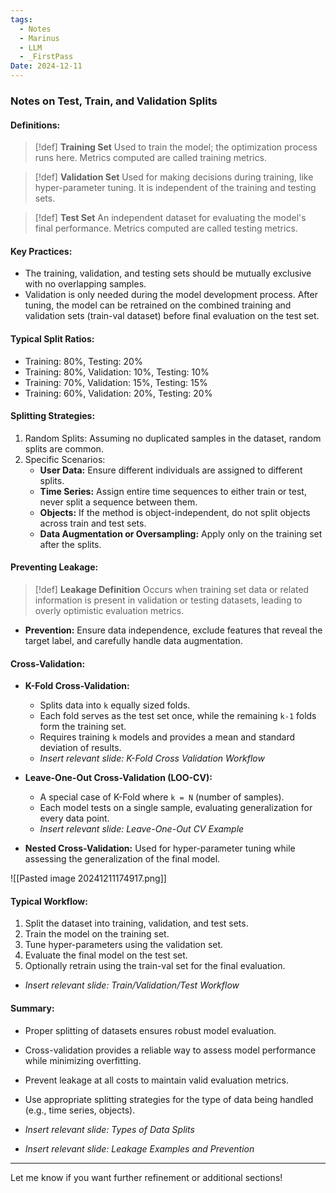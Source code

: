 ```yaml
---
tags:
  - Notes
  - Marinus
  - LLM
  - _FirstPass
Date: 2024-12-11
---
```


### Notes on Test, Train, and Validation Splits

#### **Definitions:**

>[!def] **Training Set** 
>Used to train the model; the optimization process runs here. Metrics computed are called training metrics.

>[!def] **Validation Set** 
>Used for making decisions during training, like hyper-parameter tuning. It is independent of the training and testing sets.

>[!def] **Test Set** 
>An independent dataset for evaluating the model's final performance. Metrics computed are called testing metrics.

#### **Key Practices:**

- The training, validation, and testing sets should be mutually exclusive with no overlapping samples.
- Validation is only needed during the model development process. After tuning, the model can be retrained on the combined training and validation sets (train-val dataset) before final evaluation on the test set.

#### **Typical Split Ratios:**

- Training: 80%, Testing: 20%
- Training: 80%, Validation: 10%, Testing: 10%
- Training: 70%, Validation: 15%, Testing: 15%
- Training: 60%, Validation: 20%, Testing: 20%

#### **Splitting Strategies:**

1. Random Splits: Assuming no duplicated samples in the dataset, random splits are common.
2. Specific Scenarios:
   - **User Data:** Ensure different individuals are assigned to different splits.
   - **Time Series:** Assign entire time sequences to either train or test, never split a sequence between them.
   - **Objects:** If the method is object-independent, do not split objects across train and test sets.
   - **Data Augmentation or Oversampling:** Apply only on the training set after the splits.

#### **Preventing Leakage:**

>[!def] **Leakage Definition** 
>Occurs when training set data or related information is present in validation or testing datasets, leading to overly optimistic evaluation metrics.

- **Prevention:** Ensure data independence, exclude features that reveal the target label, and carefully handle data augmentation.

#### **Cross-Validation:**

- **K-Fold Cross-Validation:**

  - Splits data into `k` equally sized folds.
  - Each fold serves as the test set once, while the remaining `k-1` folds form the training set.
  - Requires training `k` models and provides a mean and standard deviation of results.
  - *Insert relevant slide: K-Fold Cross Validation Workflow*

- **Leave-One-Out Cross-Validation (LOO-CV):**

  - A special case of K-Fold where `k = N` (number of samples).
  - Each model tests on a single sample, evaluating generalization for every data point.
  - *Insert relevant slide: Leave-One-Out CV Example*

- **Nested Cross-Validation:** Used for hyper-parameter tuning while assessing the generalization of the final model.

![[Pasted image 20241211174917.png]]

#### **Typical Workflow:**

1. Split the dataset into training, validation, and test sets.
2. Train the model on the training set.
3. Tune hyper-parameters using the validation set.
4. Evaluate the final model on the test set.
5. Optionally retrain using the train-val set for the final evaluation.

- *Insert relevant slide: Train/Validation/Test Workflow*

#### **Summary:**

- Proper splitting of datasets ensures robust model evaluation.

- Cross-validation provides a reliable way to assess model performance while minimizing overfitting.

- Prevent leakage at all costs to maintain valid evaluation metrics.

- Use appropriate splitting strategies for the type of data being handled (e.g., time series, objects).

- *Insert relevant slide: Types of Data Splits*

- *Insert relevant slide: Leakage Examples and Prevention*

---

Let me know if you want further refinement or additional sections!

